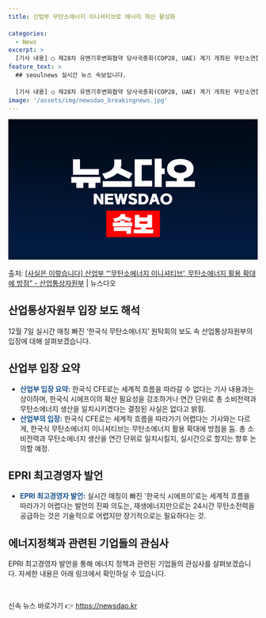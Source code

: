 ```yaml
---
title: 산업부 무탄소에너지 이니셔티브로 에너지 혁신 활성화

categories:
  - News
excerpt: >
  [기사 내용] ○ 제28차 유엔기후변화협약 당사국총회(COP28, UAE) 계기 개최된 무탄소연합이 개최한 …
feature_text: >
  ## seoulnews 실시간 뉴스 속보입니다.

  [기사 내용] ○ 제28차 유엔기후변화협약 당사국총회(COP28, UAE) 계기 개최된 무탄소연합이 개최한 …
image: '/assets/img/newsdao_breakingnews.jpg'
---
```


![뉴스다오 속보](/assets/img/newsdao_breakingnews.jpg)

<p>출처: <a href="https://newsdao.kr/2773" rel="dofollow">[사실은 이렇습니다] 산업부 “‘무탄소에너지 이니셔티브’, 무탄소에너지 활용 확대에 방점” - 산업통상자원부</a> | 뉴스다오</p>

<h2 data-ke-size="size26">산업통상자원부 입장 보도 해석</h2>
<p data-ke-size="size16">12월 7일 실시간 매칭 빠진 ‘한국식 무탄소에너지’ 원탁회의 보도 속 산업통상자원부의 입장에 대해 살펴보겠습니다.</p>

<h2 data-ke-size="size26">산업부 입장 요약</h2>
<ul>
<li><b><span style="color: #1a5490;">산업부 입장 요약:</span></b> 한국식 CFE로는 세계적 흐름을 따라갈 수 없다는 기사 내용과는 상이하며, 한국식 시에프이의 확산 필요성을 강조하거나 연간 단위로 총 소비전력과 무탄소에너지 생산을 일치시키겠다는 결정된 사실은 없다고 밝힘.</li>
<li><b><span style="color: #1a5490;">산업부의 입장:</span></b> 한국식 CFE로는 세계적 흐름을 따라가기 어렵다는 기사와는 다르게, 한국식 무탄소에너지 이니셔티브는 무탄소에너지 활용 확대에 방점을 둠. 총 소비전력과 무탄소에너지 생산을 연간 단위로 일치시킬지, 실시간으로 할지는 향후 논의할 예정.</li>
</ul>

<h2 data-ke-size="size26">EPRI 최고경영자 발언</h2>
<ul>
<li><b><span style="color: #1a5490;">EPRI 최고경영자 발언:</span></b> 실시간 매칭이 빠진 '한국식 시에프이'로는 세계적 흐름을 따라가기 어렵다는 발언의 진짜 의도는, 재생에너지만으로는 24시간 무탄소전력을 공급하는 것은 기술적으로 어렵지만 장기적으로는 필요하다는 것.</li>
</ul>

<h2 data-ke-size="size26">에너지정책과 관련된 기업들의 관심사</h2>
<p data-ke-size="size16">EPRI 최고경영자 발언을 통해 에너지 정책과 관련된 기업들의 관심사를 살펴보겠습니다. 자세한 내용은 아래 링크에서 확인하실 수 있습니다.</p>

<p data-ke-size="size16">&nbsp;</p> 

신속 뉴스 바로가기 👉 <a href="https://newsdao.kr" rel="dofollow">https://newsdao.kr</a>


